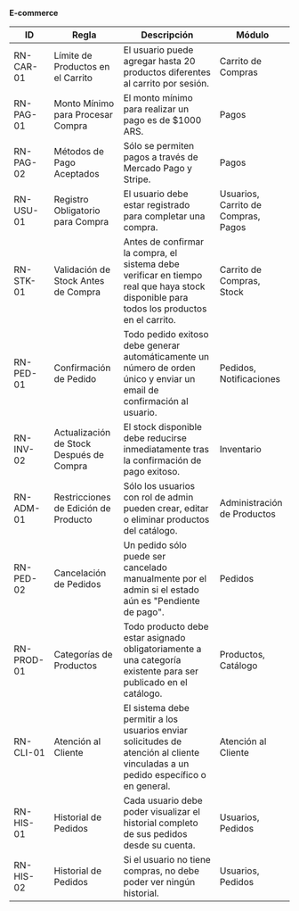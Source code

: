 **E-commerce**

| ID | Regla | Descripción | Módulo |
| ----- | ----- | ----- | ----- |
| RN-CAR-01 | Límite de Productos en el Carrito | El usuario puede agregar hasta 20 productos diferentes al carrito por sesión. | Carrito de Compras |
| RN-PAG-01 | Monto Mínimo para Procesar Compra | El monto mínimo para realizar un pago es de $1000 ARS. | Pagos |
| RN-PAG-02 | Métodos de Pago Aceptados | Sólo se permiten pagos a través de Mercado Pago y Stripe. | Pagos |
| RN-USU-01 | Registro Obligatorio para Compra | El usuario debe estar registrado para completar una compra.  | Usuarios, Carrito de Compras, Pagos |
| RN-STK-01 | Validación de Stock Antes de Compra | Antes de confirmar la compra, el sistema debe verificar en tiempo real que haya stock disponible para todos los productos en el carrito. | Carrito de Compras, Stock |
| RN-PED-01 | Confirmación de Pedido | Todo pedido exitoso debe generar automáticamente un número de orden único y enviar un email de confirmación al usuario. | Pedidos, Notificaciones |
| RN-INV-02 | Actualización de Stock Después de Compra | El stock disponible debe reducirse inmediatamente tras la confirmación de pago exitoso. | Inventario |
| RN-ADM-01 | Restricciones de Edición de Producto | Sólo los usuarios con rol de admin pueden crear, editar o eliminar productos del catálogo. | Administración de Productos |
| RN-PED-02 | Cancelación de Pedidos | Un pedido sólo puede ser cancelado manualmente por el admin si el estado aún es "Pendiente de pago". | Pedidos |
| RN-PROD-01 | Categorías de Productos | Todo producto debe estar asignado obligatoriamente a una categoría existente para ser publicado en el catálogo. | Productos, Catálogo |
| RN-CLI-01 | Atención al Cliente | El sistema debe permitir a los usuarios enviar solicitudes de atención al cliente vinculadas a un pedido específico o en general. | Atención al Cliente |
| RN-HIS-01 | Historial de Pedidos | Cada usuario debe poder visualizar el historial completo de sus pedidos desde su cuenta. | Usuarios, Pedidos |
| RN-HIS-02 | Historial de Pedidos | Si  el usuario no tiene compras, no debe poder ver ningún  historial. | Usuarios, Pedidos |

